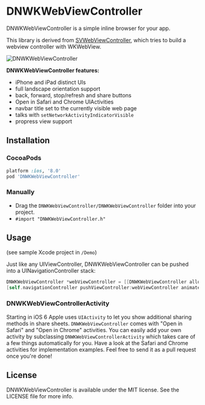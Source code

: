 # DNWKWebViewController

DNWKWebViewController is a simple inline browser for your app.

This library is derived from [SVWebViewController](https://github.com/samvermette/SVWebViewController), which tries to build a webview controller with WKWebView.

![DNWKWebViewController](https://raw.githubusercontent.com/dawnnnnn/DNWKWebViewController/master/Screenshots/screenshot.png)

**DNWKWebViewController features:**

* iPhone and iPad distinct UIs
* full landscape orientation support
* back, forward, stop/refresh and share buttons
* Open in Safari and Chrome UIActivities
* navbar title set to the currently visible web page
* talks with `setNetworkActivityIndicatorVisible`
* propress view support

## Installation

### CocoaPods

```ruby
platform :ios, '8.0'
pod 'DNWKWebViewController'
```

### Manually

* Drag the `DNWKWebViewController/DNWKWebViewController` folder into your project.
* `#import "DNWKWebViewController.h"`

## Usage

(see sample Xcode project in `/Demo`)

Just like any UIViewController, DNWKWebViewController can be pushed into a UINavigationController stack:

```objective-c
DNWKWebViewController *webViewController = [[DNWKWebViewController alloc] initWithAddress:@"http://oopser.com"];
[self.navigationController pushViewController:webViewController animated:YES];
```

### DNWKWebViewControllerActivity

Starting in iOS 6 Apple uses `UIActivity` to let you show additional sharing methods in share sheets. `DNWKWebViewController` comes with "Open in Safari" and "Open in Chrome" activities. You can easily add your own activity by subclassing `DNWKWebViewControllerActivity` which takes care of a few things automatically for you. Have a look at the Safari and Chrome activities for implementation examples. Feel free to send it as a pull request once you're done!

## License

DNWKWebViewController is available under the MIT license. See the LICENSE file for more info.

